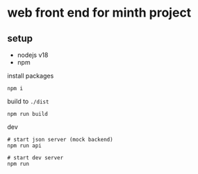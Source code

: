 # web front end for minth project

## setup

- nodejs v18
- npm
  
install packages

```
npm i
```

build to `./dist` 

```
npm run build
```

dev

```
# start json server (mock backend)
npm run api
```
```
# start dev server 
npm run 
```